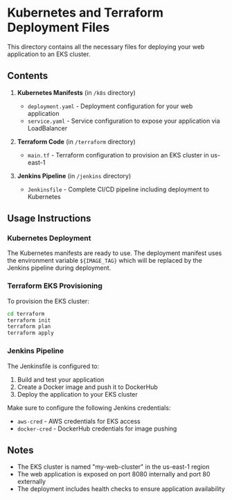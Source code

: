 # Kubernetes and Terraform Deployment Files

This directory contains all the necessary files for deploying your web application to an EKS cluster.

## Contents

1. **Kubernetes Manifests** (in `/k8s` directory)
   - `deployment.yaml` - Deployment configuration for your web application
   - `service.yaml` - Service configuration to expose your application via LoadBalancer

2. **Terraform Code** (in `/terraform` directory)
   - `main.tf` - Terraform configuration to provision an EKS cluster in us-east-1

3. **Jenkins Pipeline** (in `/jenkins` directory)
   - `Jenkinsfile` - Complete CI/CD pipeline including deployment to Kubernetes

## Usage Instructions

### Kubernetes Deployment

The Kubernetes manifests are ready to use. The deployment manifest uses the environment variable `${IMAGE_TAG}` which will be replaced by the Jenkins pipeline during deployment.

### Terraform EKS Provisioning

To provision the EKS cluster:

```bash
cd terraform
terraform init
terraform plan
terraform apply
```

### Jenkins Pipeline

The Jenkinsfile is configured to:
1. Build and test your application
2. Create a Docker image and push it to DockerHub
3. Deploy the application to your EKS cluster

Make sure to configure the following Jenkins credentials:
- `aws-cred` - AWS credentials for EKS access
- `docker-cred` - DockerHub credentials for image pushing

## Notes

- The EKS cluster is named "my-web-cluster" in the us-east-1 region
- The web application is exposed on port 8080 internally and port 80 externally
- The deployment includes health checks to ensure application availability
